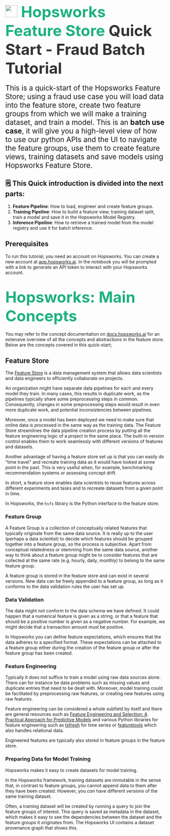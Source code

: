 # <span style="font-width:bold; font-size: 3rem; color:#1EB182;"><img src="../images/icon102.png" width="38px"></img> **Hopsworks Feature Store** </span><span style="font-width:bold; font-size: 3rem; color:#333;">Quick Start - Fraud Batch Tutorial</span>

<span style="font-width:bold; font-size: 1.4rem;"> This is a quick-start of the Hopsworks Feature Store; using a fraud use case you will load data into the feature store, create two feature groups from which we will make a training dataset, and train a model. This is an <b>batch use case</b>, it will give you a high-level view of how to use our python APIs and the UI to navigate the feature groups, use them to create feature views, training datasets and save models using Hopsworks Feature Store. </span>

## **🗒️ This Quick introduction is divided into the next parts:**
1. **Feature Pipeline**: How to load, engineer and create feature groups.
2. **Training Pipeline**: How to build a feature view, training dataset split, train a model and save it in the Hopsworks Model Registry.
3. **Inference Pipeline**: How to retrieve a trained model from the model registry and use it for batch inference.


## Prerequisites
To run this tutorial, you need an account on Hopsworks. You can create a new account at  [app.hopsworks.ai](https://app.hopsworks.ai).
In the notebook you will be prompted with a link to generate an API token to interact with your Hopsworks account.

#  <span style="font-width:bold; font-size: 3rem; color:#1EB182;">Hopsworks: Main Concepts</span>
You may refer to the concept documentation on [docs.hopsworks.ai](https://docs.hopsworks.ai/concepts/)  for an extensive overview of all the concepts and abstractions in the feature store.
Below are the concepts covered in this quick-start;

## Feature Store

The [Feature Store](https://www.hopsworks.ai/feature-store) is a data management system that allows data scientists and data engineers to efficiently collaborate on projects.

An organization might have separate data pipelines for each and every model they train. In many cases, this results in duplicate work, as the pipelines typically share some preprocessing steps in common. Consequently, changes in some preprocessing steps would result in even more duplicate work, and potential inconsistencies between pipelines.

Moreover, once a model has been deployed we need to make sure that online data is processed in the same way as the training data. The Feature Store streamlines the data pipeline creation process by putting all the feature engineering logic of a project in the same place. The built-in version control enables them to work seamlessly with different versions of features and datasets.

Another advantage of having a feature store set up is that you can easily do "time travel" and recreate training data as it would have looked at some point in the past. This is very useful when, for example, benchmarking recommendation systems or assessing concept drift.

In short, a feature store enables data scientists to reuse features across different experiments and tasks and to recreate datasets from a given point in time.

In Hopsworks, the `hsfs` library is the Python interface to the feature store.

### Feature Group

A Feature Group is a collection of conceptually related features that typically originate from the same data source. It is really up to the user (perhaps a data scientist) to decide which features should be grouped together into a feature group, so the process is subjective. Apart from conceptual relatedness or stemming from the same data source, another way to think about a feature group might be to consider features that are collected at the same rate (e.g. hourly, daily, monthly) to belong to the same feature group.

A feature group is stored in the feature store and can exist in several versions. New data can be freely appended to a feature group, as long as it conforms to the data validation rules the user has set up.

### Data Validation

The data might not conform to the data schema we have defined. It could happen that a numerical feature is given as a string, or that a feature that should be a positive number is given as a negative number. For example, we might decide that a transaction amount must be positive.

In Hopsworks you can define feature expectations, which ensures that the data adheres to a specified format. These expectations can be attached to a feature group either during the creation of the feature group or after the feature group has been created.

### Feature Engineering

Typically it does not suffice to train a model using raw data sources alone. There can for instance be data problems such as missing values and duplicate entries that need to be dealt with. Moreover, model training could be facilitated by preprocessing raw features, or creating new features using raw features.

Feature engineering can be considered a whole subfield by itself and there are general resources such as [Feature Engineering and Selection: A Practical Approach for Predictive Models](https://www.amazon.com/Feature-Engineering-Selection-Practical-Predictive-dp-1138079227/dp/1138079227/ref=as_li_ss_tl?_encoding=UTF8&me=&qid=1588630415&linkCode=sl1&tag=inspiredalgor-20&linkId=f3f8d9f56031a030893aad8fc684a800&language=en_US) and various Python libraries for feature engineering such as [tsfresh](https://tsfresh.readthedocs.io/en/latest/) for time series or [featuretools](https://www.featuretools.com/) which also handles relational data.

Engineered features are typically also stored in feature groups in the feature store.


### Preparing Data for Model Training

Hopsworks makes it easy to create datasets for model training.

In the Hopsworks framework, training datasets are immutable in the sense that, in contrast to feature groups, you cannot append data to them after they have been created. However, you *can* have different *versions* of the same training dataset.

Often, a training dataset will be created by running a query to join the feature groups of interest. This query is saved as metadata in the dataset, which makes it easy to see the dependencies between the dataset and the feature groups it originates from. The Hopsworks UI contains a dataset provenance graph that shows this.

<!-- Moreover, you can download the dataset in a format compatible with the framework you're working with, e.g. tfrecords, numpy, csv... -->
